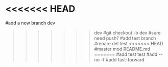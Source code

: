 <<<<<<< HEAD
=======
#add a new branch dev
>>>>>>> dev
#git checkout -b dev
#sure need push?
#add test branch
#reoare del test
<<<<<<< HEAD
#master mod README.md
=======
#add test
>>>>>>> test
#add --no -f
#add fast-forward
